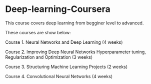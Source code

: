 # Deep-learning-Coursera

This course covers deep learning from begginer level to advanced.

These courses are show below:

Course 1. Neural Networks and Deep Learning (4 weeks)

Course 2. Improving Deep Neural Networks Hyperparameter tuning, Regularization and Optimization (3 weeks)

Course 3. Structuring Machine Learning Projects (2 weeks)

Course 4. Convolutional Neural Networks (4 weeks)
